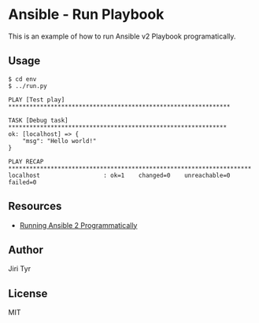 Ansible - Run Playbook
======================

This is an example of how to run Ansible v2 Playbook programatically.


Usage
-----

```
$ cd env
$ ../run.py

PLAY [Test play] ***************************************************************

TASK [Debug task] **************************************************************
ok: [localhost] => {
    "msg": "Hello world!"
}

PLAY RECAP *********************************************************************
localhost                  : ok=1    changed=0    unreachable=0    failed=0
```


Resources
---------

* [Running Ansible 2 Programmatically](https://serversforhackers.com/running-ansible-2-programmatically)


Author
------

Jiri Tyr


License
-------

MIT
